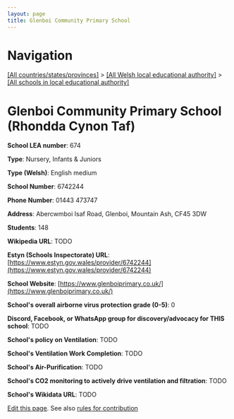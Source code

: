 ```yaml
---
layout: page
title: Glenboi Community Primary School
---
```

# Navigation

[[All countries/states/provinces]](../../..) > [[All Welsh local educational authority]](../..) > [[All schools in local educational authority]](..)

# Glenboi Community Primary School (Rhondda Cynon Taf)

**School LEA number**: 674

**Type**: Nursery, Infants & Juniors

**Type (Welsh)**: English medium

**School Number**: 6742244

**Phone Number**: 01443 473747

**Address**: Abercwmboi Isaf Road, Glenboi, Mountain Ash, CF45 3DW

**Students**: 148

**Wikipedia URL**: TODO

**Estyn (Schools Inspectorate) URL**: [https://www.estyn.gov.wales/provider/6742244](https://www.estyn.gov.wales/provider/6742244)

**School Website**: [https://www.glenboiprimary.co.uk/](https://www.glenboiprimary.co.uk/)

**School's overall airborne virus protection grade (0-5)**: 0

**Discord, Facebook, or WhatsApp group for discovery/advocacy for THIS school**: TODO

**School's policy on Ventilation**: TODO

**School's Ventilation Work Completion**: TODO

**School's Air-Purification**: TODO

**School's CO2 monitoring to actively drive ventilation and filtration**: TODO

**School's Wikidata URL**: TODO




[Edit this page](https://github.com/ventilate-schools/Wales/edit/prif/./Rhondda_Cynon_Taf/Glenboi_Community_Primary_School.md). See also [rules for contribution](../../../contribution-rules/)